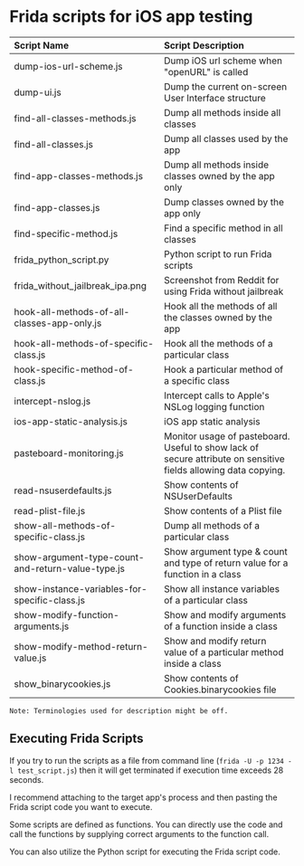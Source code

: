 # Frida scripts for iOS app testing

|Script Name| Script Description|
|:---|:---|
|dump-ios-url-scheme.js|Dump iOS url scheme when "openURL" is called|
|dump-ui.js|Dump the current on-screen User Interface structure|
|find-all-classes-methods.js|Dump all methods inside all classes|
|find-all-classes.js|Dump all classes used by the app|
|find-app-classes-methods.js|Dump all methods inside classes owned by the app only|
|find-app-classes.js|Dump classes owned by the app only|
|find-specific-method.js|Find a specific method in all classes|
|frida_python_script.py|Python script to run Frida scripts|
|frida_without_jailbreak_ipa.png|Screenshot from Reddit for using Frida without jailbreak|
|hook-all-methods-of-all-classes-app-only.js|Hook all the methods of all the classes owned by the app|
|hook-all-methods-of-specific-class.js|Hook all the methods of a particular class|
|hook-specific-method-of-class.js|Hook a particular method of a specific class|
|intercept-nslog.js|Intercept calls to Apple's NSLog logging function|
|ios-app-static-analysis.js|iOS app static analysis|
|pasteboard-monitoring.js|Monitor usage of pasteboard. Useful to show lack of secure attribute on sensitive fields allowing data copying.|
|read-nsuserdefaults.js|Show contents of NSUserDefaults|
|read-plist-file.js|Show contents of a Plist file|
|show-all-methods-of-specific-class.js|Dump all methods of a particular class|
|show-argument-type-count-and-return-value-type.js|Show argument type & count and type of return value for a function in a class|
|show-instance-variables-for-specific-class.js|Show all instance variables of a particular class|
|show-modify-function-arguments.js|Show and modify arguments of a function inside a class|
|show-modify-method-return-value.js|Show and modify return value of a particular method inside a class|
|show_binarycookies.js|Show contents of Cookies.binarycookies file|

```Note: Terminologies used for description might be off.```

## Executing Frida Scripts

If you try to run the scripts as a file from command line (```frida -U -p 1234 -l test_script.js```) then it will get terminated if execution time exceeds 28 seconds.

I recommend attaching to the target app's process and then pasting the Frida script code you want to execute.

Some scripts are defined as functions. You can directly use the code and call the functions by supplying correct arguments to the function call.

You can also utilize the Python script for executing the Frida script code.
